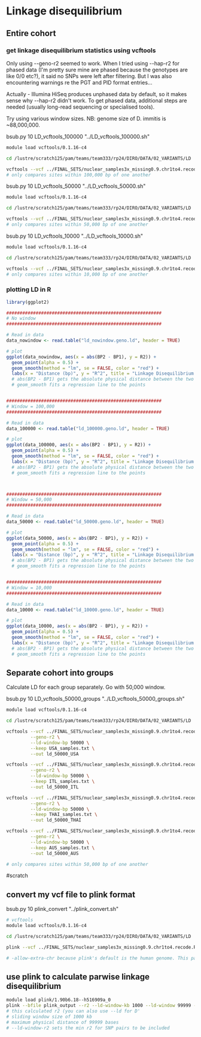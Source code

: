 # Linkage disequilibrium

## Entire cohort

### get linkage disequilibrium statistics using vcftools

Only using --geno-r2 seemed to work. When I tried using --hap-r2 for phased data (I'm pretty sure mine are phased because the genotypes are like 0/0 etc?), it said no SNPs were left after filtering. But I was also encountering warnings re the PGT and PID format entries...

Actually - Illumina HiSeq produces unphased data by default, so it makes sense why --hap-r2 didn't work. To get phased data, additional steps are needed (usually long-read sequencing or specialised tools).



Try using various window sizes. NB: genome size of D. immitis is ~88,000,000.

bsub.py 10 LD_vcftools_100000 "../LD_vcftools_100000.sh"

```bash
module load vcftools/0.1.16-c4

cd /lustre/scratch125/pam/teams/team333/rp24/DIRO/DATA/02_VARIANTS/LD

vcftools --vcf ../FINAL_SETS/nuclear_samples3x_missing0.9.chr1to4.recode.RENAMED.vcf --geno-r2 --ld-window-bp 100000 --out ld_100000
# only compares sites within 100,000 bp of one another
```


bsub.py 10 LD_vcftools_50000 "../LD_vcftools_50000.sh"

```bash
module load vcftools/0.1.16-c4

cd /lustre/scratch125/pam/teams/team333/rp24/DIRO/DATA/02_VARIANTS/LD

vcftools --vcf ../FINAL_SETS/nuclear_samples3x_missing0.9.chr1to4.recode.RENAMED.vcf --geno-r2 --ld-window-bp 50000 --out ld_50000
# only compares sites within 50,000 bp of one another
```

bsub.py 10 LD_vcftools_10000 "../LD_vcftools_10000.sh"

```bash
module load vcftools/0.1.16-c4

cd /lustre/scratch125/pam/teams/team333/rp24/DIRO/DATA/02_VARIANTS/LD

vcftools --vcf ../FINAL_SETS/nuclear_samples3x_missing0.9.chr1to4.recode.RENAMED.vcf --geno-r2 --ld-window-bp 10000 --out ld_10000
# only compares sites within 10,000 bp of one another
```


### plotting LD in R

```R
library(ggplot2)

##########################################################
# No window
##########################################################

# Read in data
data_nowindow <- read.table("ld_nowindow.geno.ld", header = TRUE)

# plot
ggplot(data_nowindow, aes(x = abs(BP2 - BP1), y = R2)) +
  geom_point(alpha = 0.5) +
  geom_smooth(method = "lm", se = FALSE, color = "red") +
  labs(x = "Distance (bp)", y = "R^2", title = "Linkage Disequilibrium Decay Plot", subtitle = "No window")
  # abs(BP2 - BP1) gets the absolute physical distance between the two variants
  # geom_smooth fits a regression line to the points


##########################################################
# Window = 100,000
##########################################################

# Read in data
data_100000 <- read.table("ld_100000.geno.ld", header = TRUE)

# plot
ggplot(data_100000, aes(x = abs(BP2 - BP1), y = R2)) +
  geom_point(alpha = 0.5) +
  geom_smooth(method = "lm", se = FALSE, color = "red") +
  labs(x = "Distance (bp)", y = "R^2", title = "Linkage Disequilibrium Decay Plot", subtitle = "Window size = 100,000")
  # abs(BP2 - BP1) gets the absolute physical distance between the two variants
  # geom_smooth fits a regression line to the points



##########################################################
# Window = 50,000
##########################################################

# Read in data
data_50000 <- read.table("ld_50000.geno.ld", header = TRUE)

# plot
ggplot(data_50000, aes(x = abs(BP2 - BP1), y = R2)) +
  geom_point(alpha = 0.5) +
  geom_smooth(method = "lm", se = FALSE, color = "red") +
  labs(x = "Distance (bp)", y = "R^2", title = "Linkage Disequilibrium Decay Plot", subtitle = "Window size = 50,000")
  # abs(BP2 - BP1) gets the absolute physical distance between the two variants
  # geom_smooth fits a regression line to the points


##########################################################
# Window = 10,000
##########################################################

# Read in data
data_10000 <- read.table("ld_10000.geno.ld", header = TRUE)

# plot
ggplot(data_10000, aes(x = abs(BP2 - BP1), y = R2)) +
  geom_point(alpha = 0.5) +
  geom_smooth(method = "lm", se = FALSE, color = "red") +
  labs(x = "Distance (bp)", y = "R^2", title = "Linkage Disequilibrium Decay Plot", subtitle = "Window size = 10,000")
  # abs(BP2 - BP1) gets the absolute physical distance between the two variants
  # geom_smooth fits a regression line to the points
```





## Separate cohort into groups

Calculate LD for each group separately. Go with 50,000 window.

bsub.py 10 LD_vcftools_50000_groups "../LD_vcftools_50000_groups.sh"

```bash
module load vcftools/0.1.16-c4

cd /lustre/scratch125/pam/teams/team333/rp24/DIRO/DATA/02_VARIANTS/LD

vcftools --vcf ../FINAL_SETS/nuclear_samples3x_missing0.9.chr1to4.recode.RENAMED.vcf \
         --geno-r2 \
         --ld-window-bp 50000 \
         --keep USA_samples.txt \
         --out ld_50000_USA

vcftools --vcf ../FINAL_SETS/nuclear_samples3x_missing0.9.chr1to4.recode.RENAMED.vcf \
         --geno-r2 \
         --ld-window-bp 50000 \
         --keep ITL_samples.txt \
         --out ld_50000_ITL

vcftools --vcf ../FINAL_SETS/nuclear_samples3x_missing0.9.chr1to4.recode.RENAMED.vcf \
         --geno-r2 \
         --ld-window-bp 50000 \
         --keep THAI_samples.txt \
         --out ld_50000_THAI

vcftools --vcf ../FINAL_SETS/nuclear_samples3x_missing0.9.chr1to4.recode.RENAMED.vcf \
         --geno-r2 \
         --ld-window-bp 50000 \
         --keep AUS_samples.txt \
         --out ld_50000_AUS

# only compares sites within 50,000 bp of one another
```






















#scratch





## convert my vcf file to plink format

bsub.py 10 plink_convert "../plink_convert.sh"

```bash
# vcftools
module load vcftools/0.1.16-c4

cd /lustre/scratch125/pam/teams/team333/rp24/DIRO/DATA/02_VARIANTS/LD

plink --vcf ../FINAL_SETS/nuclear_samples3x_missing0.9.chr1to4.recode.RENAMED.vcf --make-bed --allow-extra-chr --out plink_output 

# -allow-extra-chr because plink's default is the human genome. This parameter allows it to recognise other species' chromosome naming conventions.
```


## use plink to calculate parwise linkage disequilibrium

```bash
module load plink/1.90b6.18--h516909a_0
plink --bfile plink_output --r2 --ld-window-kb 1000 --ld-window 99999 --ld-window-r2 0.2 --out ld_results
# this calculated r2 (you can also use --ld for D'
# sliding window size of 1000 kb
# maximum physical distance of 99999 bases
# --ld-window-r2 sets the min r2 for SNP pairs to be included

```
